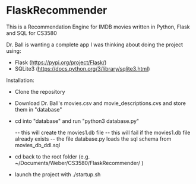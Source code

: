 # FlaskRecommender
This is a Recommendation Engine for IMDB movies written in Python, Flask and SQL for CS3580

Dr. Ball is wanting a complete app
I was thinking about doing the project using:

  - Flask (https://pypi.org/project/Flask/) 
  - SQLite3 (https://docs.python.org/3/library/sqlite3.html)


Installation:
  - Clone the repository
  - Download Dr. Ball's movies.csv and movie_descriptions.cvs and store them in "database"
  - cd into "database" and run "python3 database.py" 
  
    -- this will create the movies1.db file
    -- this will fail if the movies1.db file already exists
    -- the file database.py loads the sql schema from movies_db_ddl.sql
    
  - cd back to the root folder (e.g.  ~/Documents/Weber/CS3580/FlaskRecommender/ )
  - launch the project with ./startup.sh
